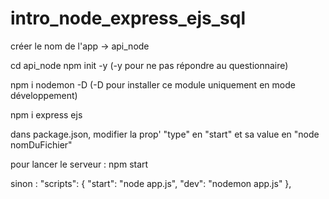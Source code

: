 # intro_node_express_ejs_sql

créer le nom de l'app -> api_node

cd api_node
npm init -y (-y pour ne pas répondre au questionnaire)

npm i nodemon -D (-D pour installer ce module uniquement en mode développement)

npm i express ejs

dans package.json, modifier la prop' "type" en "start" et sa value en "node nomDuFichier"

pour lancer le serveur :
npm start

sinon :
"scripts": {
    "start": "node app.js",
    "dev": "nodemon app.js"
  },
